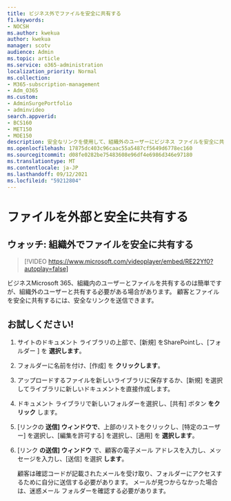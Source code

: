 ```yaml
---
title: ビジネス外でファイルを安全に共有する
f1.keywords:
- NOCSH
ms.author: kwekua
author: kwekua
manager: scotv
audience: Admin
ms.topic: article
ms.service: o365-administration
localization_priority: Normal
ms.collection:
- M365-subscription-management
- Adm_O365
ms.custom:
- AdminSurgePortfolio
- adminvideo
search.appverid:
- BCS160
- MET150
- MOE150
description: 安全なリンクを使用して、組織外のユーザーにビジネス ファイルを安全に共有する方法について説明します。
ms.openlocfilehash: 17875dc403c96caac55a5487cf5649d6778ec160
ms.sourcegitcommit: d08fe0282be75483608e96df4e6986d346e97180
ms.translationtype: MT
ms.contentlocale: ja-JP
ms.lasthandoff: 09/12/2021
ms.locfileid: "59212804"
---
```

# <a name="securely-share-files-externally"></a>ファイルを外部と安全に共有する

## <a name="watch-securely-share-files-outside-your-organization"></a>ウォッチ: 組織外でファイルを安全に共有する

> [!VIDEO https://www.microsoft.com/videoplayer/embed/RE22Yf0?autoplay=false]

ビジネスMicrosoft 365、組織内のユーザーとファイルを共有するのは簡単ですが、組織外のユーザーと共有する必要がある場合があります。 顧客とファイルを安全に共有するには、安全なリンクを送信できます。

## <a name="try-it"></a>お試しください!

1. サイトのドキュメント ライブラリの上部で、[新規] をSharePointし、[フォルダー ] を **選択します**。
1. フォルダーに名前を付け、[作成] を **クリックします**。
1. アップロードするファイルを新しいライブラリに保存するか、[新規] を選択してライブラリに新しいドキュメントを直接作成します。
1. ドキュメント ライブラリで新しいフォルダーを選択し、[共有] ボタン **をクリック** します。
1. [リンクの **送信] ウィンドウで**、上部のリストをクリックし、[特定のユーザー] を選択し、[編集を許可する] を選択し、[適用] を **選択します**。
1. [リンク **の送信] ウィンドウ** で、顧客の電子メール アドレスを入力し、メッセージを入力し、[送信] を選択 **します**。

    顧客は確認コードが記載されたメールを受け取り、フォルダーにアクセスするために自分に送信する必要があります。 メールが見つからなかった場合は、迷惑メール フォルダーを確認する必要があります。
